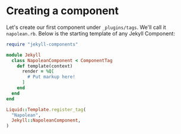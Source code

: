 # Creating a component

Let's create our first component under `_plugins/tags`. We'll call it `napolean.rb`. Below is the starting template of any Jekyll Component:

```ruby
require "jekyll-components"

module Jekyll
  class NapoleanComponent < ComponentTag
    def template(context)
      render = %Q[
        # Put markup here!
      ]
    end
  end
end

Liquid::Template.register_tag(
  "Napolean",
  Jekyll::NapoleanComponent,
)
```
